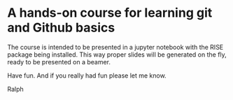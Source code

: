 # A hands-on course for learning git and Github basics

The course is intended to be presented in a jupyter notebook with the RISE package being installed. 
This way proper slides will be generated on the fly, ready to be presented on a beamer.

Have fun. And if you really had fun please let me know.

Ralph
